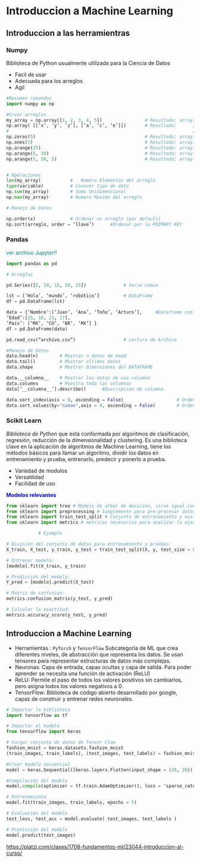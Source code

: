 # Introduccion a Machine Learning

## Introduccion a las herramientras

### Numpy

Biblioteca de Python usualmente utilizada para la Ciencia de Datos

* Facil de usar
* Adecuada para los arreglos
* Agil

```python
#Resumen comandos
import numpy as np

#Crear arreglos
my_array = np.array([1, 2, 3, 4, 5])                # Resultado: array([1, 2, 3, 4, 5])
np.array( [[‘x’, ‘y’, ‘z’], [‘a’, ‘c’, ‘e’]])       # Resultado:      [[‘x’ ‘y’ ‘z’]
#                                                                     [‘a’ ‘c’ ‘e’]]
np.zeros(5)                                         # Resultado: array([0., 0., 0., 0., 0.])
np.ones(5)                                          # Resultado: array([1., 1., 1., 1., 1.])
np.arange(25)                                       # Resultado: array([ 0, 1, 2, 3, 4, 5, 6, 7, 8, 9, 10, 11, 12, 13, 14, 15, 16, 17, 18, 19, 20, 21, 22, 23, 24])
np.arange(5, 30)                                    # Resultado: array([ 5, 6, 7, 8, 9, 10, 11, 12, 13, 14, 15, 16, 17, 18, 19, 20, 21, 22, 23, 24, 25, 26, 27, 28, 29])
np.arange(5, 50, 5)                                 # Resultado: array([ 5, 10, 15, 20, 25, 30, 35, 40, 45])


# Operaciones
len(my_array)           #   Numero Elementos del arreglo
type(variable)          # Conocer tipo de dato
np.sum(my_array)        # Suma Unidimencional  
np.max(my_array)        # Numero Maximo del arreglo

# Manejo de Datos

np.order(x)             # Ordenar un arreglo (por default)
np.sort(arreglo, order = ‘llave’)      #Ordenar por la PRIMARY KEY
```

### Pandas

<span style="color:teal"> ver archivo Jupyter!! </span>

```python
import pandas as pd

# Arreglos

pd.Series([5, 10, 15, 20, 25])              # Serie Comun

lst = [‘Hola’, ‘mundo’, ‘robótico’]         # DataFrame
df = pd.DataFrame(lst)

data = {‘Nombre’:[‘Juan’, ‘Ana’, ‘Toño’, ‘Arturo’],     #Dataframe con llaves
‘Edad’:[25, 18, 23, 17],
‘Pais’: [‘MX’, ‘CO’, ‘BR’, ‘MX’] }
df = pd.DataFrame(data)

pd.read_csv(“archivo.csv”)                  # Lectura de Archivo

#Manejo de Datos
data.head(n)        # Mostrar n datos de head
data.tail()         # Mostrar ultimos datos
data.shape          # Mostrar Dimensiones del DATAFRAME

data.__columna__    # Mostrar los datos de una columna
data.columns        # Muestra toda las columnas
data[‘__columna__’].describe()      #Descripcion de columna

data.sort_index(axis = 0, ascending = False)                    # Ordenar Datos por id
data.sort_values(by="namae",axis = 0, ascending = False)        # Ordenar Datos por valor
```

### Scikit Learn

*Biblioteca de Python* que está conformada por algoritmos de clasificación, regresión, reducción de la dimensionalidad y clustering. Es una biblioteca clave en la aplicación de algoritmos de Machine Learning, tiene los métodos básicos para llamar un algoritmo, dividir los datos en entrenamiento y prueba, entrenarlo, predecir y ponerlo a prueba.

- Variedad de modulos
- Versatilidad
- Facilidad de uso

<span style="color:blue"> **Modelos relevantes**</span>

```python
from sklearn import tree # Modelo de arbol de desicion, sirve igual con regresion lineal
from sklearn import preprocessing # Simplemente para pre-procesar datos
from sklearn import train_test_split # Conjunto de entrenamiento y evaluacion
from sklearn import metrics # metricas necesarias para analizar la ejecucion de nuestros modelos

            # Ejemplo

# División del conjunto de datos para entrenamiento y pruebas:
X_train, X_test, y_train, y_test = train_test_split(X, y, test_size = 0.25, random_state = 0)

# Entrenar modelo:
[modelo].fit(X_train, y_train)

# Predicción del modelo:
Y_pred = [modelo].predict(X_test)

# Matriz de confusión:
metrics.confusion_matrix(y_test, y_pred)

# Calcular la exactitud:
metrics.accuracy_score(y_test, y_pred)
```

## Introduccion a Machine Learning

- Herramientas : `PyTorch` y `TensorFlow`
Subcategoría de ML que crea diferentes niveles, de abstracción que representa los datos. Se usan tensores para representar estructuras de datos más complejas.
- Neuronas: Capa de entrada, capas ocultas y capa de salida. Para poder aprender se necesita una función de activación (ReLU) 
- ReLU: Permite el paso de todos los valores positivos sin cambiarlos, pero asigna todos los valores negativos a 0.
- TensorFlow: Biblioteca de código abierto desarrollado por google, capaz de construir y entrenar redes neuronales.

```python
# Importar la biblioteca
import tensorflow as tf

# Importar el modelo
from tensorflow import keras

# Cargar conjunto de datos de Tensor Flow
fashion_mnist = keras.datasets.fashion_mnist
(train_images, train_labels), (test_images, test_labels) = fashion_mnist.load_data()

#Crear modelo secuencial
model = keras.Sequential([keras.layers.Flatten(input_shape = (28, 28)), keras.layers.Dense(128, activation = tf.nn.relu), keras.layers.Dense(10, activation = tf.nn.softmax)])

#Compilación del modelo
model.compile(optimizer = tf.train.AdamOptimizer(), loss = ‘sparse_categorical_crossentropy’, metrics = [‘accuracy’])

# Entrenamiento
model.fit(train_images, train_labels, epochs = 5)

# Evaluación del modelo
test_loss, test_acc = model.evaluate( test_images, test_labels )

# Predicción del modelo
model.predict(test_images)
```
















https://platzi.com/clases/1708-fundamentos-ml/23044-introduccion-al-curso/


